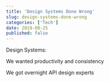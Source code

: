 ```yaml
---
title: 'Design Systems Done Wrong'
slug: design-systems-done-wrong
categories: ['Tech']
date: 2019-08-25
published: false
---
```


Design Systems:

We wanted productivity and consistency

We got overnight API design experts

